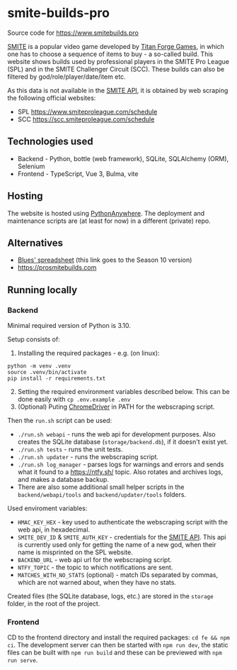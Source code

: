 # smite-builds-pro
Source code for https://www.smitebuilds.pro

[SMITE](https://www.smitegame.com) is a popular video game developed by [Titan Forge Games](https://www.titanforgegames.com/), in which one has to choose a sequence of items to buy - a so-called build. This website shows builds used by professional players in the SMITE Pro League (SPL) and in the SMITE Challenger Circuit (SCC). These builds can also be filtered by god/role/player/date/item etc.

As this data is not available in the [SMITE API](https://webcdn.hirezstudios.com/hirez-studios/legal/smite-api-developer-guide.pdf), it is obtained by web scraping the following official websites:
- SPL https://www.smiteproleague.com/schedule
- SCC https://scc.smiteproleague.com/schedule


## Technologies used
- Backend - Python, bottle (web framework), SQLite, SQLAlchemy (ORM), Selenium
- Frontend - TypeScript, Vue 3, Bulma, vite

## Hosting
The website is hosted using [PythonAnywhere](https://www.pythonanywhere.com). The deployment and maintenance scripts are (at least for now) in a different (private) repo.

## Alternatives
- [Blues' spreadsheet](https://docs.google.com/spreadsheets/d/1W9mQkedMvYLUMt9sPs8zwRr75aaOUNf02FeoRFvoDao/edit#gid=385314662) (this link goes to the Season 10 version)
- https://prosmitebuilds.com

## Running locally

### Backend
Minimal required version of Python is 3.10.

Setup consists of:
1. Installing the required packages - e.g. (on linux):
```
python -m venv .venv
source .venv/bin/activate
pip install -r requirements.txt
```
2. Setting the required environment variables described below. This can be done easily with `cp .env.example .env`
3. (Optional) Puting [ChromeDriver](https://chromedriver.chromium.org) in PATH for the webscraping script.

Then the `run.sh` script can be used:
- `./run.sh webapi` - runs the web api for development purposes. Also creates the SQLite database (`storage/backend.db`), if it doesn't exist yet.
- `./run.sh tests` - runs the unit tests.
- `./run.sh updater` - runs the webscraping script.
- `./run.sh log_manager` - parses logs for warnings and errors and sends what it found to a https://ntfy.sh/ topic. Also rotates and archives logs, and makes a database backup.
- There are also some additional small helper scripts in the `backend/webapi/tools` and `backend/updater/tools` folders.

Used enviroment variables:
- `HMAC_KEY_HEX` - key used to authenticate the webscraping script with the web api, in hexadecimal.
- `SMITE_DEV_ID` & `SMITE_AUTH_KEY` - credentials for the [SMITE API](https://webcdn.hirezstudios.com/hirez-studios/legal/smite-api-developer-guide.pdf). This api is currently used only for getting the name of a new god, when their name is misprinted on the SPL website.
- `BACKEND_URL` - web api url for the webscraping script.
- `NTFY_TOPIC` - the topic to which notifications are sent.
- `MATCHES_WITH_NO_STATS` (optional) - match IDs separated by commas, which are not warned about, when they have no stats.

Created files (the SQLite database, logs, etc.) are stored in the `storage` folder, in the root of the project.

### Frontend
CD to the frontend directory and install the required packages: `cd fe && npm ci`. The development server can then be started with `npm run dev`, the static files can be built with `npm run build` and these can be previewed with `npm run serve`.
